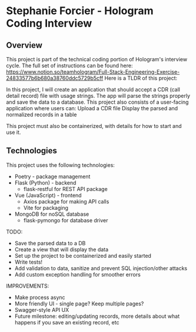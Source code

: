 # Stephanie Forcier - Hologram Coding Interview

## Overview
This project is part of the technical coding portion of Hologram's interview cycle. The full set of instructions can be found here: https://www.notion.so/teamhologram/Full-Stack-Engineering-Exercise-24833577b6b680a38760ddc5729b5cff
Here is a TLDR of this project:

In this project, I will create an application that should accept a CDR (call detail record) file with usage strings. 
The app will parse the strings properly and save the data to a database.
This project also consists of a user-facing application where users can:
Upload a CDR file
Display the parsed and normalized records in a table

This project must also be containerized, with details for how to start and use it.

## Technologies
This project uses the following technologies:
- Poetry - package management
- Flask (Python) - backend
  - flask-restful for REST API package
- Vue (JavaScript) - frontend
  - Axios package for making API calls
  - Vite for packaging
- MongoDB for noSQL database
  - flask-pymongo for database driver

TODO:
- Save the parsed data to a DB
- Create a view that will display the data
- Set up the project to be containerized and easily started
- Write tests!
- Add validation to data, sanitize and prevent SQL injection/other attacks
- Add custom exception handling for smoother errors

IMPROVEMENTS:
- Make process async
- More friendly UI - single page? Keep multiple pages?
- Swagger-style API UX
- Future milestone: editing/updating records, more details about what happens if you save an existing record, etc